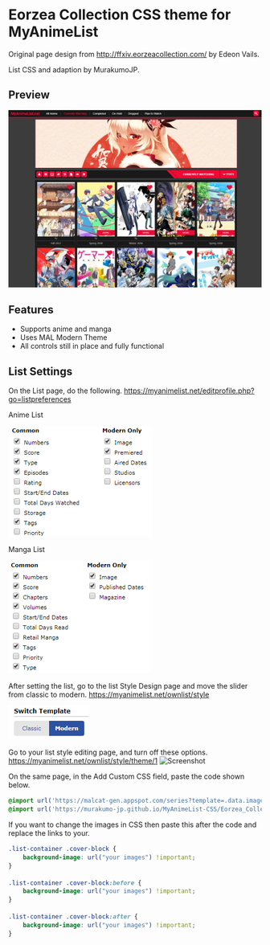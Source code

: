 # Eorzea Collection CSS theme for MyAnimeList

Original page design from http://ffxiv.eorzeacollection.com/ by Edeon Vails.

List CSS and adaption by MurakumoJP.

## Preview
![Screenshot](Eorzea_Collection/preview/Snapshot2.jpg?raw=true)

## Features

* Supports anime and manga
* Uses MAL Modern Theme
* All controls still in place and fully functional

## List Settings
On the List page, do the following.
https://myanimelist.net/editprofile.php?go=listpreferences

Anime List

![Screenshot](Eorzea_Collection/preview/ListSettings/AnimeList.png?raw=true)

Manga List

![Screenshot](Eorzea_Collection/preview/ListSettings/MangaList.png?raw=true)

After setting the list, go to the list Style Design page and move the slider from classic to modern.
https://myanimelist.net/ownlist/style

![Screenshot](Eorzea_Collection/preview/ListSettings/StyleEdit.png?raw=true)

Go to your list style editing page, and turn off these options.
https://myanimelist.net/ownlist/style/theme/1
![Screenshot](https://i.imgur.com/1pVzKRM.png?raw=true)

On the same page, in the Add Custom CSS field, paste the code shown below.

```css
@import url('https://malcat-gen.appspot.com/series?template=.data.image a[href^="/$list/$id/"]::after{background-image:url($series_image)}');
@import url('https://murakumo-jp.github.io/MyAnimeList-CSS/Eorzea_Collection/Eorzea_Collection.css');
```
If you want to change the images in CSS then paste this after the code and replace the links to your.

```css
.list-container .cover-block {
    background-image: url("your images") !important;
}

.list-container .cover-block:before {
    background-image: url("your images") !important;
}

.list-container .cover-block:after {
    background-image: url("your images") !important;
}
```
